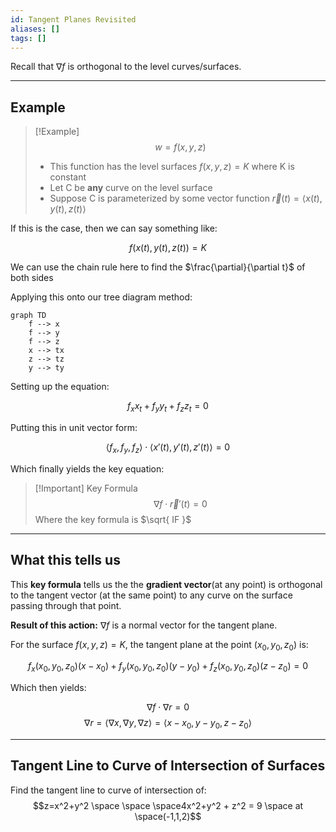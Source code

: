 ```yaml
---
id: Tangent Planes Revisited
aliases: []
tags: []
---
```


Recall that $\nabla f$ is orthogonal to the level curves/surfaces.

---

## Example

>[!Example]
> $$ w = f(x,y,z)$$
>-  This function has the level surfaces $f(x,y,z) = K$ where K is constant
> - Let C be **any** curve on the level surface
> - Suppose C is parameterized by some vector function $\vec{r}(t)=\langle x(t), y(t), z(t) \rangle$

If this is the case, then we can say something like:

$$f(x(t),y(t),z(t)) = K$$

We can use the chain rule here to find the $\frac{\partial}{\partial t}$ of both sides

Applying this onto our tree diagram method:

```mermaid
graph TD
    f --> x
    f --> y
	f --> z
    x --> tx
    z --> tz
    y --> ty
```

Setting up the equation:

$$f_{x}x_{t}+f_{y}y_{t}+f_{z}z_{t} = 0$$

Putting this in unit vector form:

$$\langle f_{x}, f_{y}, f_{z} \rangle \cdot \langle x'(t), y'(t), z'(t) \rangle = 0$$

Which finally yields the key equation:

>[!Important] Key Formula
> $$\nabla f \cdot \vec{r}'(t) = 0$$
> Where the key formula is $\sqrt{ IF }$

---

## What this tells us

This **key formula** tells us the the **gradient vector**(at any point) is orthogonal to the tangent vector (at the same point) to any curve on the surface passing through that point.

**Result of this action:**
$\nabla f$ is a normal vector for the tangent plane.

For the surface $f(x,y,z) = K$, the tangent plane at the point $(x_{0},y_{0},z_{0})$ is:

$$f_{x}(x_{0},y_{0}, z_{0})(x-x_{0}) + f_{y}(x_{0},y_{0},z_{0})(y-y_{0}) + f_{z}(x_{0},y_{0},z_{0})(z-z_{0}) = 0$$

Which then yields:

$$\nabla f \cdot \nabla r = 0$$
$$\nabla r = \langle \nabla x,\nabla y,\nabla z \rangle = \langle x-x_{0}, y- y_{0}, z-z_{0} \rangle$$

---

## Tangent Line to Curve of Intersection of Surfaces

Find the tangent line to curve of intersection of:
$$z=x^2+y^2 \space \space \space4x^2+y^2 + z^2 = 9 \space at \space(-1,1,2)$$


